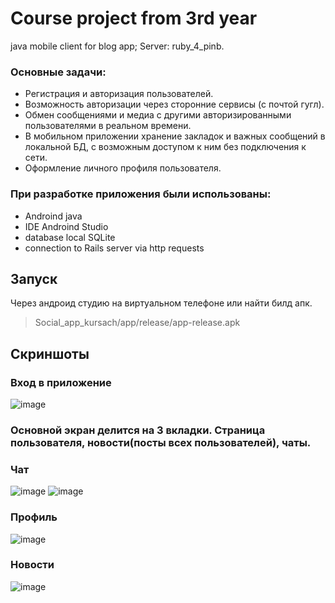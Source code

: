 # Course project from 3rd year
java mobile client for blog app; Server: ruby_4_pinb.
### Основные задачи:
- Регистрация и авторизация пользователей.
- Возможность авторизации через сторонние сервисы (с почтой гугл).
- Обмен сообщениями и медиа с другими авторизированными пользователями в реальном времени.
- В мобильном приложении хранение закладок и важных сообщений в локальной БД, с возможным доступом к ним без подключения к сети.
- Оформление личного профиля пользователя.
### При разработке приложения были использованы:
- Androind java
- IDE Androind Studio
- database local SQLite
- connection to Rails server via http requests
## Запуск
Через андроид студию на виртуальном телефоне или найти билд апк.
> Social_app_kursach/app/release/app-release.apk
## Скриншоты

### Вход в приложение
![image](https://user-images.githubusercontent.com/53793144/188568730-27c17ed5-250e-4191-82b9-3478f040b888.png)
### Основной экран делится на 3 вкладки. Страница пользователя, новости(посты всех пользователей), чаты.
### Чат
![image](https://user-images.githubusercontent.com/53793144/188569312-40385e58-27c5-4207-813a-6ec4a7ce07e7.png)
![image](https://user-images.githubusercontent.com/53793144/188569416-3859965b-5529-48e8-8e7f-28f9d05b921d.png)
### Профиль
![image](https://user-images.githubusercontent.com/53793144/188568941-bbdbcdce-dad3-4731-9107-82a484d163f3.png)
### Новости
![image](https://user-images.githubusercontent.com/53793144/188569561-20a1cf9c-9d79-4c6a-8782-f157279835ac.png)

